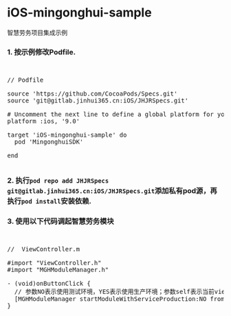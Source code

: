 # iOS-mingonghui-sample
智慧劳务项目集成示例

### 1. 按示例修改Podfile.
<pre><p>
// Podfile

source 'https://github.com/CocoaPods/Specs.git'
source 'git@gitlab.jinhui365.cn:iOS/JHJRSpecs.git'

# Uncomment the next line to define a global platform for your project
platform :ios, '9.0'

target 'iOS-mingonghui-sample' do
  pod 'MingonghuiSDK'

end
</p></pre>

### 2. 执行`pod repo add JHJRSpecs git@gitlab.jinhui365.cn:iOS/JHJRSpecs.git`添加私有pod源，再执行`pod install`安装依赖.
### 3. 使用以下代码调起智慧劳务模块
<pre><p>
//  ViewController.m

#import "ViewController.h"
#import "MGHModuleManager.h"

- (void)onButtonClick {
  // 参数NO表示使用测试环境，YES表示使用生产环境；参数self表示当前viewController。
  [MGHModuleManager startModuleWithServiceProduction:NO fromViewController:self];
}
</p></pre>
